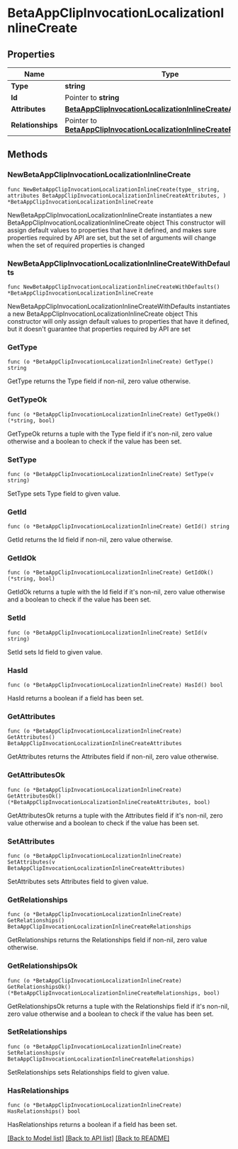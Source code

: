 # BetaAppClipInvocationLocalizationInlineCreate

## Properties

Name | Type | Description | Notes
------------ | ------------- | ------------- | -------------
**Type** | **string** |  | 
**Id** | Pointer to **string** |  | [optional] 
**Attributes** | [**BetaAppClipInvocationLocalizationInlineCreateAttributes**](BetaAppClipInvocationLocalizationInlineCreateAttributes.md) |  | 
**Relationships** | Pointer to [**BetaAppClipInvocationLocalizationInlineCreateRelationships**](BetaAppClipInvocationLocalizationInlineCreateRelationships.md) |  | [optional] 

## Methods

### NewBetaAppClipInvocationLocalizationInlineCreate

`func NewBetaAppClipInvocationLocalizationInlineCreate(type_ string, attributes BetaAppClipInvocationLocalizationInlineCreateAttributes, ) *BetaAppClipInvocationLocalizationInlineCreate`

NewBetaAppClipInvocationLocalizationInlineCreate instantiates a new BetaAppClipInvocationLocalizationInlineCreate object
This constructor will assign default values to properties that have it defined,
and makes sure properties required by API are set, but the set of arguments
will change when the set of required properties is changed

### NewBetaAppClipInvocationLocalizationInlineCreateWithDefaults

`func NewBetaAppClipInvocationLocalizationInlineCreateWithDefaults() *BetaAppClipInvocationLocalizationInlineCreate`

NewBetaAppClipInvocationLocalizationInlineCreateWithDefaults instantiates a new BetaAppClipInvocationLocalizationInlineCreate object
This constructor will only assign default values to properties that have it defined,
but it doesn't guarantee that properties required by API are set

### GetType

`func (o *BetaAppClipInvocationLocalizationInlineCreate) GetType() string`

GetType returns the Type field if non-nil, zero value otherwise.

### GetTypeOk

`func (o *BetaAppClipInvocationLocalizationInlineCreate) GetTypeOk() (*string, bool)`

GetTypeOk returns a tuple with the Type field if it's non-nil, zero value otherwise
and a boolean to check if the value has been set.

### SetType

`func (o *BetaAppClipInvocationLocalizationInlineCreate) SetType(v string)`

SetType sets Type field to given value.


### GetId

`func (o *BetaAppClipInvocationLocalizationInlineCreate) GetId() string`

GetId returns the Id field if non-nil, zero value otherwise.

### GetIdOk

`func (o *BetaAppClipInvocationLocalizationInlineCreate) GetIdOk() (*string, bool)`

GetIdOk returns a tuple with the Id field if it's non-nil, zero value otherwise
and a boolean to check if the value has been set.

### SetId

`func (o *BetaAppClipInvocationLocalizationInlineCreate) SetId(v string)`

SetId sets Id field to given value.

### HasId

`func (o *BetaAppClipInvocationLocalizationInlineCreate) HasId() bool`

HasId returns a boolean if a field has been set.

### GetAttributes

`func (o *BetaAppClipInvocationLocalizationInlineCreate) GetAttributes() BetaAppClipInvocationLocalizationInlineCreateAttributes`

GetAttributes returns the Attributes field if non-nil, zero value otherwise.

### GetAttributesOk

`func (o *BetaAppClipInvocationLocalizationInlineCreate) GetAttributesOk() (*BetaAppClipInvocationLocalizationInlineCreateAttributes, bool)`

GetAttributesOk returns a tuple with the Attributes field if it's non-nil, zero value otherwise
and a boolean to check if the value has been set.

### SetAttributes

`func (o *BetaAppClipInvocationLocalizationInlineCreate) SetAttributes(v BetaAppClipInvocationLocalizationInlineCreateAttributes)`

SetAttributes sets Attributes field to given value.


### GetRelationships

`func (o *BetaAppClipInvocationLocalizationInlineCreate) GetRelationships() BetaAppClipInvocationLocalizationInlineCreateRelationships`

GetRelationships returns the Relationships field if non-nil, zero value otherwise.

### GetRelationshipsOk

`func (o *BetaAppClipInvocationLocalizationInlineCreate) GetRelationshipsOk() (*BetaAppClipInvocationLocalizationInlineCreateRelationships, bool)`

GetRelationshipsOk returns a tuple with the Relationships field if it's non-nil, zero value otherwise
and a boolean to check if the value has been set.

### SetRelationships

`func (o *BetaAppClipInvocationLocalizationInlineCreate) SetRelationships(v BetaAppClipInvocationLocalizationInlineCreateRelationships)`

SetRelationships sets Relationships field to given value.

### HasRelationships

`func (o *BetaAppClipInvocationLocalizationInlineCreate) HasRelationships() bool`

HasRelationships returns a boolean if a field has been set.


[[Back to Model list]](../README.md#documentation-for-models) [[Back to API list]](../README.md#documentation-for-api-endpoints) [[Back to README]](../README.md)


